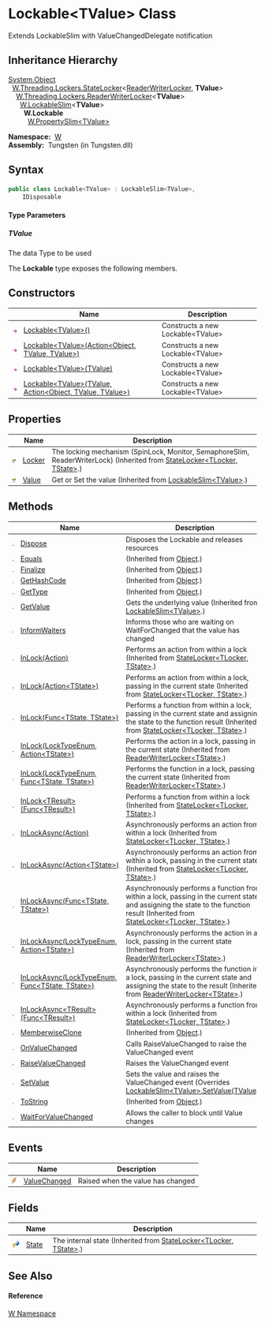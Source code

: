 Lockable&lt;TValue> Class
=========================
   
Extends LockableSlim with ValueChangedDelegate notification



Inheritance Hierarchy
---------------------
[System.Object][1]  
  [W.Threading.Lockers.StateLocker][2]&lt;[ReaderWriterLocker][3], **TValue**>  
    [W.Threading.Lockers.ReaderWriterLocker][4]&lt;**TValue**>  
      [W.LockableSlim][5]&lt;**TValue**>  
        **W.Lockable<TValue>**  
          [W.PropertySlim&lt;TValue>][6]  

  **Namespace:**  [W][7]  
  **Assembly:**  Tungsten (in Tungsten.dll)

Syntax
------

```csharp
public class Lockable<TValue> : LockableSlim<TValue>, 
	IDisposable

```

#### Type Parameters

##### *TValue*
The data Type to be used

The **Lockable<TValue>** type exposes the following members.


Constructors
------------

                 | Name                                                                 | Description                          
---------------- | -------------------------------------------------------------------- | ------------------------------------ 
![Public method] | [Lockable&lt;TValue>()][8]                                           | Constructs a new Lockable&lt;TValue> 
![Public method] | [Lockable&lt;TValue>(Action&lt;Object, TValue, TValue>)][9]          | Constructs a new Lockable&lt;TValue> 
![Public method] | [Lockable&lt;TValue>(TValue)][10]                                    | Constructs a new Lockable&lt;TValue> 
![Public method] | [Lockable&lt;TValue>(TValue, Action&lt;Object, TValue, TValue>)][11] | Constructs a new Lockable&lt;TValue> 


Properties
----------

                   | Name         | Description                                                                                                                       
------------------ | ------------ | --------------------------------------------------------------------------------------------------------------------------------- 
![Public property] | [Locker][12] | The locking mechanism (SpinLock, Monitor, SemaphoreSlim, ReaderWriterLock) (Inherited from [StateLocker&lt;TLocker, TState>][2].) 
![Public property] | [Value][13]  | Get or Set the value (Inherited from [LockableSlim&lt;TValue>][5].)                                                               


Methods
-------

                    | Name                                                     | Description                                                                                                                                                                               
------------------- | -------------------------------------------------------- | ----------------------------------------------------------------------------------------------------------------------------------------------------------------------------------------- 
![Public method]    | [Dispose][14]                                            | Disposes the Lockable and releases resources                                                                                                                                              
![Public method]    | [Equals][15]                                             | (Inherited from [Object][1].)                                                                                                                                                             
![Protected method] | [Finalize][16]                                           | (Inherited from [Object][1].)                                                                                                                                                             
![Public method]    | [GetHashCode][17]                                        | (Inherited from [Object][1].)                                                                                                                                                             
![Public method]    | [GetType][18]                                            | (Inherited from [Object][1].)                                                                                                                                                             
![Protected method] | [GetValue][19]                                           | Gets the underlying value (Inherited from [LockableSlim&lt;TValue>][5].)                                                                                                                  
![Protected method] | [InformWaiters][20]                                      | Informs those who are waiting on WaitForChanged that the value has changed                                                                                                                
![Public method]    | [InLock(Action)][21]                                     | Performs an action from within a lock (Inherited from [StateLocker&lt;TLocker, TState>][2].)                                                                                              
![Public method]    | [InLock(Action&lt;TState>)][22]                          | Performs an action from within a lock, passing in the current state (Inherited from [StateLocker&lt;TLocker, TState>][2].)                                                                
![Public method]    | [InLock(Func&lt;TState, TState>)][23]                    | Performs a function from within a lock, passing in the current state and assigning the state to the function result (Inherited from [StateLocker&lt;TLocker, TState>][2].)                
![Public method]    | [InLock(LockTypeEnum, Action&lt;TState>)][24]            | Performs the action in a lock, passing in the current state (Inherited from [ReaderWriterLocker&lt;TState>][4].)                                                                          
![Public method]    | [InLock(LockTypeEnum, Func&lt;TState, TState>)][25]      | Performs the function in a lock, passing in the current state (Inherited from [ReaderWriterLocker&lt;TState>][4].)                                                                        
![Public method]    | [InLock&lt;TResult>(Func&lt;TResult>)][26]               | Performs a function from within a lock (Inherited from [StateLocker&lt;TLocker, TState>][2].)                                                                                             
![Public method]    | [InLockAsync(Action)][27]                                | Asynchronously performs an action from within a lock (Inherited from [StateLocker&lt;TLocker, TState>][2].)                                                                               
![Public method]    | [InLockAsync(Action&lt;TState>)][28]                     | Asynchronously performs an action from within a lock, passing in the current state (Inherited from [StateLocker&lt;TLocker, TState>][2].)                                                 
![Public method]    | [InLockAsync(Func&lt;TState, TState>)][29]               | Asynchronously performs a function from within a lock, passing in the current state and assigning the state to the function result (Inherited from [StateLocker&lt;TLocker, TState>][2].) 
![Public method]    | [InLockAsync(LockTypeEnum, Action&lt;TState>)][30]       | Asynchronously performs the action in a lock, passing in the current state (Inherited from [ReaderWriterLocker&lt;TState>][4].)                                                           
![Public method]    | [InLockAsync(LockTypeEnum, Func&lt;TState, TState>)][31] | Asynchronously performs the function in a lock, passing in the current state and assigning the state to the result (Inherited from [ReaderWriterLocker&lt;TState>][4].)                   
![Public method]    | [InLockAsync&lt;TResult>(Func&lt;TResult>)][32]          | Asynchronously performs a function from within a lock (Inherited from [StateLocker&lt;TLocker, TState>][2].)                                                                              
![Protected method] | [MemberwiseClone][33]                                    | (Inherited from [Object][1].)                                                                                                                                                             
![Protected method] | [OnValueChanged][34]                                     | Calls RaiseValueChanged to raise the ValueChanged event                                                                                                                                   
![Protected method] | [RaiseValueChanged][35]                                  | Raises the ValueChanged event                                                                                                                                                             
![Protected method] | [SetValue][36]                                           | Sets the value and raises the ValueChanged event (Overrides [LockableSlim&lt;TValue>.SetValue(TValue)][37].)                                                                              
![Public method]    | [ToString][38]                                           | (Inherited from [Object][1].)                                                                                                                                                             
![Public method]    | [WaitForValueChanged][39]                                | Allows the caller to block until Value changes                                                                                                                                            


Events
------

                | Name               | Description                       
--------------- | ------------------ | --------------------------------- 
![Public event] | [ValueChanged][40] | Raised when the value has changed 


Fields
------

                   | Name        | Description                                                               
------------------ | ----------- | ------------------------------------------------------------------------- 
![Protected field] | [State][41] | The internal state (Inherited from [StateLocker&lt;TLocker, TState>][2].) 


See Also
--------

#### Reference
[W Namespace][7]  

[1]: http://msdn.microsoft.com/en-us/library/e5kfa45b
[2]: ../../W.Threading.Lockers/StateLocker_2/README.md
[3]: ../../W.Threading.Lockers/ReaderWriterLocker/README.md
[4]: ../../W.Threading.Lockers/ReaderWriterLocker_1/README.md
[5]: ../LockableSlim_1/README.md
[6]: ../PropertySlim_1/README.md
[7]: ../README.md
[8]: _ctor.md
[9]: _ctor_1.md
[10]: _ctor_2.md
[11]: _ctor_3.md
[12]: ../../W.Threading.Lockers/StateLocker_2/Locker.md
[13]: ../LockableSlim_1/Value.md
[14]: Dispose.md
[15]: http://msdn.microsoft.com/en-us/library/bsc2ak47
[16]: http://msdn.microsoft.com/en-us/library/4k87zsw7
[17]: http://msdn.microsoft.com/en-us/library/zdee4b3y
[18]: http://msdn.microsoft.com/en-us/library/dfwy45w9
[19]: ../LockableSlim_1/GetValue.md
[20]: InformWaiters.md
[21]: ../../W.Threading.Lockers/StateLocker_2/InLock.md
[22]: ../../W.Threading.Lockers/StateLocker_2/InLock_1.md
[23]: ../../W.Threading.Lockers/StateLocker_2/InLock_2.md
[24]: ../../W.Threading.Lockers/ReaderWriterLocker_1/InLock.md
[25]: ../../W.Threading.Lockers/ReaderWriterLocker_1/InLock_1.md
[26]: ../../W.Threading.Lockers/StateLocker_2/InLock__1.md
[27]: ../../W.Threading.Lockers/StateLocker_2/InLockAsync.md
[28]: ../../W.Threading.Lockers/StateLocker_2/InLockAsync_1.md
[29]: ../../W.Threading.Lockers/StateLocker_2/InLockAsync_2.md
[30]: ../../W.Threading.Lockers/ReaderWriterLocker_1/InLockAsync.md
[31]: ../../W.Threading.Lockers/ReaderWriterLocker_1/InLockAsync_1.md
[32]: ../../W.Threading.Lockers/StateLocker_2/InLockAsync__1.md
[33]: http://msdn.microsoft.com/en-us/library/57ctke0a
[34]: OnValueChanged.md
[35]: RaiseValueChanged.md
[36]: SetValue.md
[37]: ../LockableSlim_1/SetValue.md
[38]: http://msdn.microsoft.com/en-us/library/7bxwbwt2
[39]: WaitForValueChanged.md
[40]: ValueChanged.md
[41]: ../../W.Threading.Lockers/StateLocker_2/State.md
[Public method]: ../../_icons/pubmethod.gif "Public method"
[Public property]: ../../_icons/pubproperty.gif "Public property"
[Protected method]: ../../_icons/protmethod.gif "Protected method"
[Public event]: ../../_icons/pubevent.gif "Public event"
[Protected field]: ../../_icons/protfield.gif "Protected field"